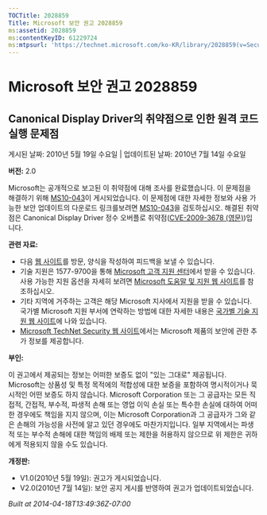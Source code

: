 ```yaml
---
TOCTitle: 2028859
Title: Microsoft 보안 권고 2028859
ms:assetid: 2028859
ms:contentKeyID: 61229724
ms:mtpsurl: 'https://technet.microsoft.com/ko-KR/library/2028859(v=Security.10)'
---
```


Microsoft 보안 권고 2028859
===========================

Canonical Display Driver의 취약점으로 인한 원격 코드 실행 문제점
----------------------------------------------------------------

게시된 날짜: 2010년 5월 19일 수요일 | 업데이트된 날짜: 2010년 7월 14일 수요일

**버전:** 2.0

Microsoft는 공개적으로 보고된 이 취약점에 대해 조사를 완료했습니다. 이 문제점을 해결하기 위해 [MS10-043](http://technet.microsoft.com/security/bulletin/ms10-043)이 게시되었습니다. 이 문제점에 대한 자세한 정보와 사용 가능한 보안 업데이트의 다운로드 링크를보려면 [MS10-043](http://technet.microsoft.com/security/bulletin/ms10-043)을 검토하십시오. 해결된 취약점은 Canonical Display Driver 정수 오버플로 취약점([CVE-2009-3678 (영문)](http://www.cve.mitre.org/cgi-bin/cvename.cgi?name=cve-2009-3678))입니다.

**관련 자료:**

-   다음 [웹 사이트](https://support.microsoft.com/common/survey.aspx?scid=sw;en;1257&amp;showpage=1&amp;ws=technet&amp;sd=tech)를 방문, 양식을 작성하여 피드백을 보낼 수 있습니다.
-   기술 지원은 1577-9700을 통해 [Microsoft 고객 지원 센터](http://go.microsoft.com/fwlink/?linkid=21131)에서 받을 수 있습니다. 사용 가능한 지원 옵션을 자세히 보려면 [Microsoft 도움말 및 지원 웹 사이트](http://support.microsoft.com)를 참조하십시오.
-   기타 지역에 거주하는 고객은 해당 Microsoft 지사에서 지원을 받을 수 있습니다. 국가별 Microsoft 지원 부서에 연락하는 방법에 대한 자세한 내용은 [국가별 기술 지원 웹 사이트](http://go.microsoft.com/fwlink/?linkid=21155)에 나와 있습니다.
-   [Microsoft TechNet Security 웹 사이트](http://go.microsoft.com/fwlink/?linkid=21132)에서는 Microsoft 제품의 보안에 관한 추가 정보를 제공합니다.

**부인:**

이 권고에서 제공되는 정보는 어떠한 보증도 없이 "있는 그대로" 제공됩니다. Microsoft는 상품성 및 특정 목적에의 적합성에 대한 보증을 포함하여 명시적이거나 묵시적인 어떤 보증도 하지 않습니다. Microsoft Corporation 또는 그 공급자는 모든 직접적, 간접적, 부수적, 파생적 손해 또는 영업 이익 손실 또는 특수한 손실에 대하여 어떠한 경우에도 책임을 지지 않으며, 이는 Microsoft Corporation과 그 공급자가 그와 같은 손해의 가능성을 사전에 알고 있던 경우에도 마찬가지입니다. 일부 지역에서는 파생적 또는 부수적 손해에 대한 책임의 배제 또는 제한을 허용하지 않으므로 위 제한은 귀하에게 적용되지 않을 수도 있습니다.

**개정판:**

-   V1.0(2010년 5월 19일): 권고가 게시되었습니다.
-   V2.0(2010년 7월 14일): 보안 공지 게시를 반영하여 권고가 업데이트되었습니다.

*Built at 2014-04-18T13:49:36Z-07:00*
